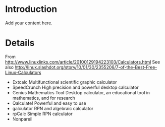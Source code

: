 # Introduction #

Add your content here.


# Details #

From http://www.linuxlinks.com/article/20100129194223103/Calculators.html
See also http://linux.slashdot.org/story/10/01/30/2355206/7-of-the-Best-Free-Linux-Calculators
  * Extcalc  	Multifunctional scientific graphic calculator
  * SpeedCrunch 	High precision and powerful desktop calculator
  * Genius Mathematics Tool 	Desktop calculator, an educational tool in mathematics, and for research
  * Qalculate! 	Powerful and easy to use
  * galculator 	RPN and algebraic calculator
  * rpCalc 	Simple RPN calculator
  * Nonpareil